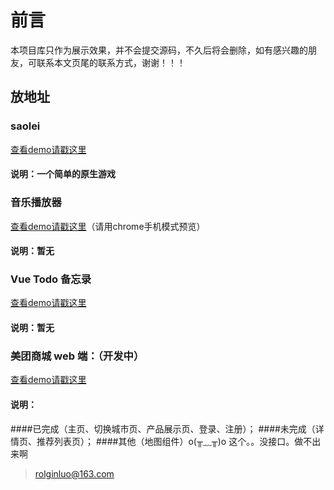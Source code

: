 # 前言

本项目库只作为展示效果，并不会提交源码，不久后将会删除，如有感兴趣的朋友，可联系本文页尾的联系方式，谢谢！！！

## 放地址
### saolei
[查看demo请戳这里](https://rolginluo.github.io/saolei/)
#### 说明：一个简单的原生游戏

### 音乐播放器
[查看demo请戳这里](https://rolginluo.github.io/qqMusic/dist/html/)（请用chrome手机模式预览）
#### 说明：暂无

### Vue Todo 备忘录
[查看demo请戳这里](https://rolginluo.github.io/todu-vue2ban/dist/)
#### 说明：暂无

### 美团商城 web 端：（开发中） 
[查看demo请戳这里](https://rolginluo.github.io/mt-app/dist)
#### 说明：
####已完成（主页、切换城市页、产品展示页、登录、注册）；
####未完成（详情页、推荐列表页）；
####其他（地图组件）o(╥﹏╥)o 这个。。没接口。做不出来啊

>  rolginluo@163.com